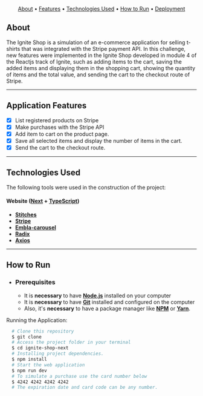 <p align="center">
  <a href="#about">About</a> •
  <a href="#application-features">Features</a> •
  <a href="#technologies-used">Technologies Used</a> • 
  <a href="#how-to-run">How to Run</a> • 
  <a href="#deployment">Deployment</a> 
</p>

## About

The Ignite Shop is a simulation of an e-commerce application for selling t-shirts that was integrated with the Stripe payment API. In this challenge, new features were implemented in the Ignite Shop developed in module 4 of the Reactjs track of Ignite, such as adding items to the cart, saving the added items and displaying them in the shopping cart, showing the quantity of items and the total value, and sending the cart to the checkout route of Stripe.

---

## Application Features

- [x] List registered products on Stripe
- [x] Make purchases with the Stripe API
- [x] Add item to cart on the product page.
- [x] Save all selected items and display the number of items in the cart.
- [x] Send the cart to the checkout route.

---

## Technologies Used

The following tools were used in the construction of the project:

#### **Website**  ([Next](https://nextjs.org/)  +  [TypeScript](https://www.typescriptlang.org/))

- **[Stitches](https://stitches.dev/)** 
- **[Stripe](https://stripe.com/br)** 
- **[Embla-carousel](https://www.embla-carousel.com/)**
- **[Radix](https://www.radix-ui.com/)**
- **[Axios](https://axios-http.com/)**

---

## How to Run

- ### **Prerequisites**

  - It is **necessary** to have **[Node.js](https://nodejs.org/en/)** installed on your computer
  - It is **necessary** to have **[Git](https://git-scm.com/)** installed and configured on the computer
  - Also, it's **necessary** to have a package manager like **[NPM](https://www.npmjs.com/)** or **[Yarn](https://yarnpkg.com/)**.

Running the Application:

```sh
  # Clone this repository
  $ git clone 
  # Access the project folder in your terminal
  $ cd ignite-shop-next
  # Installing project dependencies.
  $ npm install
  # Start the web application
  $ npm run dev
  # To simulate a purchase use the card number below
  $ 4242 4242 4242 4242
  # The expiration date and card code can be any number.
```
